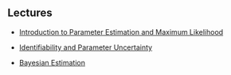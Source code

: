 
## Lectures

- [Introduction to Parameter Estimation and Maximum Likelihood](ParameterEstimationML.pdf)

- [Identifiability and Parameter Uncertainty](IdentifiabilityUncertainty.pdf)

- [Bayesian Estimation](BayesianEstimation.pdf)